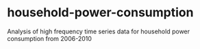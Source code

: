 # household-power-consumption
Analysis of high frequency time series data for household power consumption from 2006-2010
